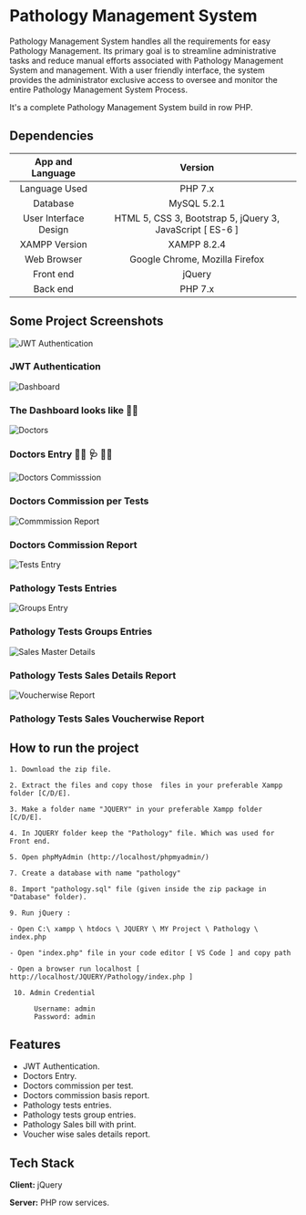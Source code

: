 # 	Pathology Management System

Pathology Management System handles all the requirements for easy Pathology Management. Its primary goal is to streamline administrative tasks and reduce manual efforts associated with Pathology Management System and management. With a user friendly interface, the system provides the administrator exclusive access to oversee and monitor the entire Pathology Management System Process.

It's a complete Pathology Management System build in row PHP.

## Dependencies

| App and Language        | Version                                                     |
| :------:                | :------:                                                    |
| Language Used           | PHP 7.x                                                     |
| Database                | MySQL 5.2.1                                                 |
| User Interface Design   | HTML 5, CSS 3, Bootstrap 5, jQuery 3, JavaScript [ ES-6 ]   |
| XAMPP Version           | XAMPP 8.2.4                                                 |
| Web Browser             | Google Chrome, Mozilla Firefox                              |
| Front end               | jQuery                                                      |
| Back end                | PHP 7.x                                                     |



## Some Project Screenshots

![JWT Authentication](https://github.com/ShohrabSakin/Pathology-Management-System-with-row-PHP/assets/162773557/8bc56cea-ce48-43dc-b865-8409452c8038)

### JWT Authentication

![Dashboard](https://github.com/ShohrabSakin/Pathology-Management-System-with-row-PHP/assets/162773557/6078dfc5-940e-4a3f-b805-ff46fcf0cb7e)

### The Dashboard looks like 💁‍♂️

![Doctors](https://github.com/ShohrabSakin/Pathology-Management-System-with-row-PHP/assets/162773557/1ec88f8f-65d7-4ca9-a121-83c5df1b1f35)

### Doctors Entry 👨‍⚕️ 🩺 👩‍⚕️

![Doctors Commisssion](https://github.com/ShohrabSakin/Pathology-Management-System-with-row-PHP/assets/162773557/9315694f-4fdd-4a2e-89ba-27e76a9e11a1)

### Doctors Commission per Tests 

![Commmission Report](https://github.com/ShohrabSakin/Pathology-Management-System-with-row-PHP/assets/162773557/cf6fc8d5-aacd-44a8-9289-06d73489a327)

### Doctors Commission Report

![Tests Entry](https://github.com/ShohrabSakin/Pathology-Management-System-with-row-PHP/assets/162773557/5db8f81b-9dc9-4371-9065-587f1daf91b6)

### Pathology Tests Entries

![Groups Entry](https://github.com/ShohrabSakin/Pathology-Management-System-with-row-PHP/assets/162773557/ab3e7c7f-3f3d-4cc4-bff3-0416208b644b)

### Pathology Tests Groups Entries

![Sales Master Details](https://github.com/ShohrabSakin/Pathology-Management-System-with-row-PHP/assets/162773557/4147a319-d01d-430a-a0c0-3f27ad85832b)

### Pathology Tests Sales Details Report

![Voucherwise Report](https://github.com/ShohrabSakin/Pathology-Management-System-with-row-PHP/assets/162773557/5fc01e01-9fe1-4b5f-9a1b-1e2a7dd21456)

### Pathology Tests Sales Voucherwise Report



  ## How to run the project
    1. Download the zip file.

    2. Extract the files and copy those  files in your preferable Xampp folder [C/D/E].

    3. Make a folder name "JQUERY" in your preferable Xampp folder [C/D/E].
    
    4. In JQUERY folder keep the "Pathology" file. Which was used for Front end.

    5. Open phpMyAdmin (http://localhost/phpmyadmin/)

    7. Create a database with name "pathology" 

    8. Import "pathology.sql" file (given inside the zip package in "Database" folder).

    9. Run jQuery :

    - Open C:\ xampp \ htdocs \ JQUERY \ MY Project \ Pathology \ index.php 

    - Open "index.php" file in your code editor [ VS Code ] and copy path

    - Open a browser run localhost [ http://localhost/JQUERY/Pathology/index.php ]

     10. Admin Credential

          Username: admin
          Password: admin

## Features

- JWT Authentication.
- Doctors Entry.
- Doctors commission per test.
- Doctors commission basis report.
- Pathology tests entries.
- Pathology tests group entries.
- Pathology Sales bill with print.
- Voucher wise sales details report.
  

## Tech Stack

**Client:** jQuery 

**Server:** PHP row services.

